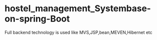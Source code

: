 # hostel_management_Systembase-on-spring-Boot
Full backend technology is used like MVS,JSP,bean,MEVEN,Hibernet etc
